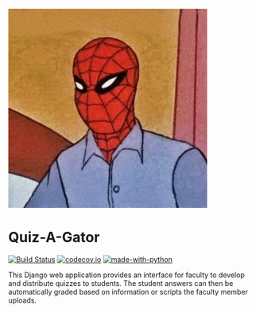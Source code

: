 ![logo](logo.jpg "Professor Spidey")

# Quiz-A-Gator

[![Build Status](
https://api.travis-ci.org/GatorEducator/gatorquizagator.svg?branch=master)](
https://travis-ci.org/GatorEducator/quizagator)
[![codecov.io](http://codecov.io/github/GatorEducator/quizagator/coverage.svg?branch=master)](
http://codecov.io/github/GatorEducator/gatorquizagator?branch=master)
[![made-with-python](
https://img.shields.io/badge/Made%20with-Python-blue.svg)](
https://www.python.org/)

This Django web application provides an interface for faculty to develop and
distribute quizzes to students. The student answers can then be
automatically graded based on information or scripts the faculty member
uploads.
